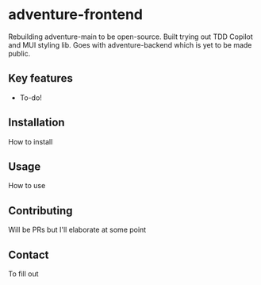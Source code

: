 # adventure-frontend

Rebuilding adventure-main to be open-source. Built trying out TDD Copilot and MUI styling lib. Goes with adventure-backend which is yet to be made public.

## Key features

- To-do!

## Installation

How to install

## Usage

How to use

## Contributing

Will be PRs but I'll elaborate at some point

## Contact

To fill out
